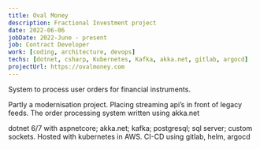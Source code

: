 ```yaml
---
title: Oval Money
description: Fractional Investment project
date: 2022-06-06
jobDate: 2022-June - present
job: Contract Developer
work: [coding, architecture, devops]
techs: [dotnet, csharp, Kubernetes, Kafka, akka.net, gitlab, argocd]
projectUrl: https://ovalmoney.com
---
```


System to process user orders for financial instruments.

Partly a modernisation project. Placing streaming api’s in front of legacy feeds.
The order processing system written using akka.net

dotnet 6/7 with aspnetcore; akka.net; kafka; postgresql; sql server; custom sockets.
Hosted with kubernetes in AWS. 
CI-CD using gitlab, helm, argocd